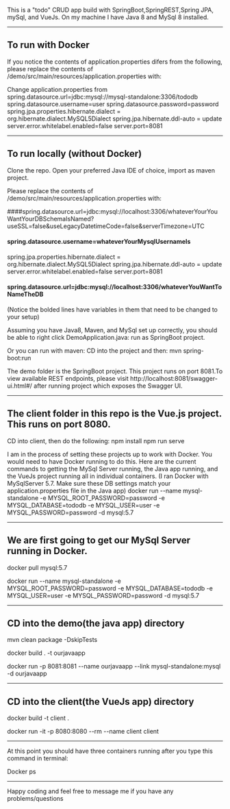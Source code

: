 This is a "todo" CRUD app build with SpringBoot,SpringREST,Spring JPA, mySql, and VueJs. On my machine I have Java 8 and MySql 8 installed.

------------------------------------------------------------
To run with Docker
------------------------------------------------------------
If you notice the contents of application.properties difers from the following, please replace the contents of /demo/src/main/resources/application.properties with:

Change application.properties from
spring.datasource.url=jdbc:mysql://mysql-standalone:3306/tododb
spring.datasource.username=user
spring.datasource.password=password
spring.jpa.properties.hibernate.dialect = org.hibernate.dialect.MySQL5Dialect
spring.jpa.hibernate.ddl-auto = update
server.error.whitelabel.enabled=false
server.port=8081

------------------------------------------------------------
To run locally (without Docker)
------------------------------------------------------------

Clone the repo. Open your preferred Java IDE of choice, import as maven project.

Please replace the contents of /demo/src/main/resources/application.properties with:

####spring.datasource.url=jdbc:mysql://localhost:3306/whateverYourYouWantYourDBSchemaIsNamed?useSSL=false&useLegacyDatetimeCode=false&serverTimezone=UTC
#### spring.datasource.username=whateverYourMysqlUsernameIs
spring.jpa.properties.hibernate.dialect = org.hibernate.dialect.MySQL5Dialect
spring.jpa.hibernate.ddl-auto = update
server.error.whitelabel.enabled=false
server.port=8081
#### spring.datasource.url=jdbc:mysql://localhost:3306/whateverYouWantToNameTheDB
(Notice the bolded lines have variables in them that need to be changed to your setup)

Assuming you have Java8, Maven, and MySql set up correctly, you should be able to right click DemoApplication.java: run as SpringBoot project.

Or you can run with maven: CD into the project and then: mvn spring-boot:run

The demo folder is the SpringBoot project. This project runs on port 8081.To view available REST endpoints, please visit http://localhost:8081/swagger-ui.html#/ after running project which exposes the Swagger UI.

------------------------------------------------------------
The client folder in this repo is the Vue.js project. This runs on port 8080.
------------------------------------------------------------

CD into client, then do the following:
npm install
npm run serve

I am in the process of setting these projects up to work with Docker. You would need to have Docker running to do this. Here are the current commands to getting the MySql Server running, the Java app running, and the VueJs project running all in individual containers.
(I ran Docker with MySqlServer 5.7. Make sure these DB settings match your application.properties file in the Java app)
docker run --name mysql-standalone -e MYSQL_ROOT_PASSWORD=password -e MYSQL_DATABASE=tododb -e MYSQL_USER=user -e MYSQL_PASSWORD=password -d mysql:5.7

------------------------------------------------------------
We are first going to get our MySql Server running in Docker.
------------------------------------------------------------

docker pull mysql:5.7

docker run --name mysql-standalone -e MYSQL_ROOT_PASSWORD=password -e MYSQL_DATABASE=tododb -e MYSQL_USER=user -e MYSQL_PASSWORD=password -d mysql:5.7

------------------------------
CD into the demo(the java app) directory
------------------------------

mvn clean package -DskipTests

docker build . -t ourjavaapp

docker run -p 8081:8081 --name ourjavaapp --link mysql-standalone:mysql -d ourjavaapp

------------------------------
CD into the client(the VueJs app) directory
------------------------------

docker build -t client .

docker run -it -p 8080:8080 --rm --name client client

------------------------------------------------------------

At this point you should have three containers running after you type this command in terminal:

Docker ps

------------------------------------------------------------
Happy coding and feel free to message me if you have any problems/questions
